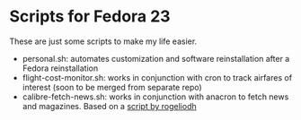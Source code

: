 Scripts for Fedora 23
=====================

These are just some scripts to make my life easier.
 - personal.sh: automates customization and software reinstallation after a Fedora reinstallation
 - flight-cost-monitor.sh: works in conjunction with cron to track airfares of interest (soon to be merged from separate repo)
 - calibre-fetch-news.sh: works in conjunction with anacron to fetch news and magazines.  Based on a [script by rogeliodh](https://gist.github.com/rogeliodh/1560289)
